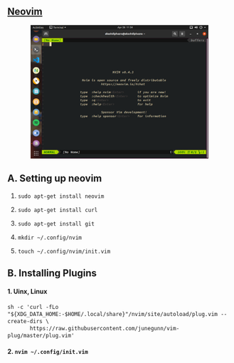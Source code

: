 ## [Neovim](https://github.com/neovim/neovim) ##
<p align="center">
  <img src="images/neovim_1.png" width="400"/>
</p>

## A. Setting up neovim ##

1. ``` sudo apt-get install neovim ```

2. ``` sudo apt-get install curl ```

3. ``` sudo apt-get install git ```

4. ``` mkdir ~/.config/nvim   ```

5. ``` touch ~/.config/nvim/init.vim   ```


## B. Installing Plugins

#### 1. Uinx, Linux 
```
sh -c 'curl -fLo "${XDG_DATA_HOME:-$HOME/.local/share}"/nvim/site/autoload/plug.vim --create-dirs \
       https://raw.githubusercontent.com/junegunn/vim-plug/master/plug.vim'

```

#### 2. ``` nvim ~/.config/init.vim  ```

